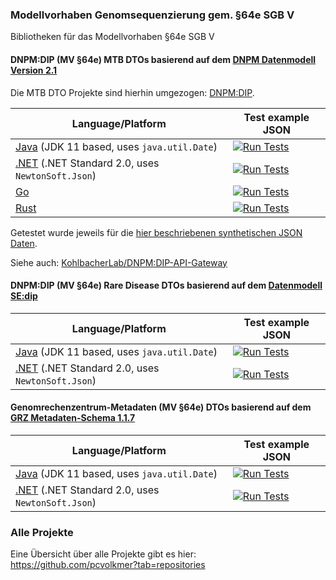 ### Modellvorhaben Genomsequenzierung gem. §64e SGB V

Bibliotheken für das Modellvorhaben §64e SGB V

#### DNPM:DIP (MV §64e) MTB DTOs basierend auf dem [DNPM Datenmodell Version 2.1](https://ibmi-ut.atlassian.net/wiki/spaces/DAM/pages/698777783)

Die MTB DTO Projekte sind hierhin umgezogen: [DNPM:DIP](https://github.com/dnpm-dip).

| Language/Platform | Test example JSON |
| -------- | -------- |
| [Java](https://github.com/dnpm-dip/mv64e-mtb-dto-java) (JDK 11 based, uses `java.util.Date`) | [![Run Tests](https://github.com/dnpm-dip/mv64e-mtb-dto-java/actions/workflows/test.yml/badge.svg)](https://github.com/dnpm-dip/mv64e-mtb-dto-java/actions/workflows/test.yml) |
| [.NET](https://github.com/dnpm-dip/mv64e-mtb-dto-dotnet) (.NET Standard 2.0, uses `NewtonSoft.Json`) | [![Run Tests](https://github.com/dnpm-dip/mv64e-mtb-dto-dotnet/actions/workflows/test.yml/badge.svg)](https://github.com/dnpm-dip/mv64e-mtb-dto-dotnet/actions/workflows/test.yml) |
| [Go](https://github.com/dnpm-dip/mv64e-mtb-dto-go) | [![Run Tests](https://github.com/dnpm-dip/mv64e-mtb-dto-go/actions/workflows/test.yml/badge.svg)](https://github.com/dnpm-dip/mv64e-mtb-dto-go/actions/workflows/test.yml) |
| [Rust](https://github.com/dnpm-dip/mv64e-mtb-dto-rs) | [![Run Tests](https://github.com/dnpm-dip/mv64e-mtb-dto-rs/actions/workflows/test.yml/badge.svg)](https://github.com/dnpm-dip/mv64e-mtb-dto-rs/actions/workflows/test.yml) |

Getestet wurde jeweils für die [hier beschriebenen synthetischen JSON Daten](https://github.com/KohlbacherLab/dnpm-dip-api-gateway/blob/main/app/controllers/README.md).

Siehe auch: [KohlbacherLab/DNPM:DIP-API-Gateway](https://github.com/KohlbacherLab/dnpm-dip-api-gateway)


#### DNPM:DIP (MV §64e) Rare Disease DTOs basierend auf dem [Datenmodell SE:dip](https://ibmi-ut.atlassian.net/wiki/spaces/DRD/pages/1474938)

| Language/Platform | Test example JSON |
| -------- | -------- |
| [Java](https://github.com/pcvolkmer/mv64e-rd-dto-java) (JDK 11 based, uses `java.util.Date`) | [![Run Tests](https://github.com/pcvolkmer/mv64e-rd-dto-java/actions/workflows/test.yml/badge.svg)](https://github.com/pcvolkmer/mv64e-rd-dto-java/actions/workflows/test.yml) |
| [.NET](https://github.com/pcvolkmer/mv64e-rd-dto-dotnet) (.NET Standard 2.0, uses `NewtonSoft.Json`) | [![Run Tests](https://github.com/pcvolkmer/mv64e-rd-dto-dotnet/actions/workflows/test.yml/badge.svg)](https://github.com/pcvolkmer/mv64e-rd-dto-dotnet/actions/workflows/test.yml) |

#### Genomrechenzentrum-Metadaten (MV §64e) DTOs basierend auf dem [GRZ Metadaten-Schema 1.1.7](https://github.com/BfArM-MVH/MVGenomseq_GRZ/blob/main/GRZ/grz-schema.json)

| Language/Platform | Test example JSON |
| -------- | -------- |
| [Java](https://github.com/pcvolkmer/mv64e-grz-dto-java) (JDK 11 based, uses `java.util.Date`) | [![Run Tests](https://github.com/pcvolkmer/mv64e-grz-dto-java/actions/workflows/test.yml/badge.svg)](https://github.com/pcvolkmer/mv64e-grz-dto-java/actions/workflows/test.yml) |
| [.NET](https://github.com/pcvolkmer/mv64e-grz-dto-dotnet) (.NET Standard 2.0, uses `NewtonSoft.Json`) | [![Run Tests](https://github.com/pcvolkmer/mv64e-grz-dto-dotnet/actions/workflows/test.yml/badge.svg)](https://github.com/pcvolkmer/mv64e-grz-dto-dotnet/actions/workflows/test.yml) |

### Alle Projekte

Eine Übersicht über alle Projekte gibt es hier: https://github.com/pcvolkmer?tab=repositories
